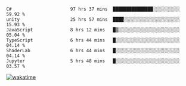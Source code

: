 <!--START_SECTION:waka-->

```text
C#                      97 hrs 37 mins  ███████████████░░░░░░░░░░   59.92 %
unity                   25 hrs 57 mins  ████░░░░░░░░░░░░░░░░░░░░░   15.93 %
JavaScript              8 hrs 12 mins   █▒░░░░░░░░░░░░░░░░░░░░░░░   05.04 %
TypeScript              6 hrs 44 mins   █░░░░░░░░░░░░░░░░░░░░░░░░   04.14 %
ShaderLab               6 hrs 44 mins   █░░░░░░░░░░░░░░░░░░░░░░░░   04.14 %
Jupyter                 5 hrs 48 mins   █░░░░░░░░░░░░░░░░░░░░░░░░   03.57 %
```

<!--END_SECTION:waka-->
[![wakatime](https://wakatime.com/badge/user/6c2f442e-41b4-42e3-bc06-d5d8203ad1da.svg)](https://wakatime.com/@6c2f442e-41b4-42e3-bc06-d5d8203ad1da)
